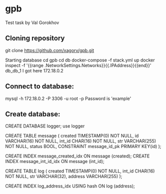 # gpb
Test task by Val Gorokhov

## Cloning repository
git clone https://github.com/xagorv/gpb.git

Starting database
cd gpb
cd db
docker-compose -f stack.yml up
docker inspect -f '{{range .NetworkSettings.Networks}}{{.IPAddress}}{{end}}' db_db_1
I got here 172.18.0.2

## Connect to database:
mysql -h 172.18.0.2 -P 3306 -u root -p
Password is 'example'

## Create database:

CREATE DATABASE logger;
use logger

CREATE TABLE message (
created TIMESTAMP(0) NOT NULL,
id VARCHAR(16) NOT NULL,
int_id CHAR(16) NOT NULL,
str VARCHAR(255) NOT NULL,
status BOOL,
CONSTRAINT message_id_pk PRIMARY KEY(id)
);

CREATE INDEX message_created_idx ON message (created);
CREATE INDEX message_int_id_idx ON message (int_id);

CREATE TABLE log (
created TIMESTAMP(0) NOT NULL,
int_id CHAR(16) NOT NULL,
str VARCHAR(32),
address VARCHAR(255)
);

CREATE INDEX log_address_idx USING hash ON log (address);


